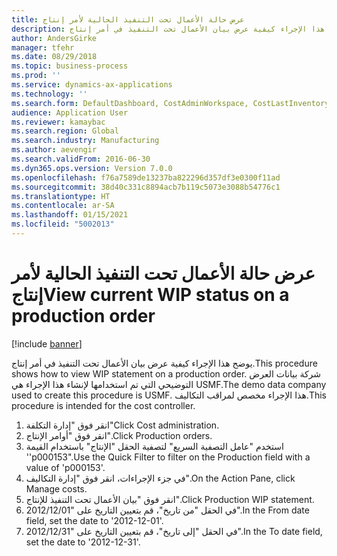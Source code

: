 ```yaml
---
title: عرض حالة الأعمال تحت التنفيذ‬ الحالية لأمر إنتاج
description: يوضح هذا الإجراء كيفية عرض بيان الأعمال تحت التنفيذ في أمر إنتاج.
author: AndersGirke
manager: tfehr
ms.date: 08/29/2018
ms.topic: business-process
ms.prod: ''
ms.service: dynamics-ax-applications
ms.technology: ''
ms.search.form: DefaultDashboard, CostAdminWorkspace, CostLastInventoryCloseCard, CostLastBackflushCostingCard, CostStatementCacheCard, CostReleasedProductsMissingCostingDataFormPart, CostCalculationPeriodTopVariancesChartFormPart, ProdTable, CostStatement
audience: Application User
ms.reviewer: kamaybac
ms.search.region: Global
ms.search.industry: Manufacturing
ms.author: aevengir
ms.search.validFrom: 2016-06-30
ms.dyn365.ops.version: Version 7.0.0
ms.openlocfilehash: f76a7589de13237ba822296d357df3e0300f11ad
ms.sourcegitcommit: 38d40c331c8894acb7b119c5073e3088b54776c1
ms.translationtype: HT
ms.contentlocale: ar-SA
ms.lasthandoff: 01/15/2021
ms.locfileid: "5002013"
---
```

# <a name="view-current-wip-status-on-a-production-order"></a><span data-ttu-id="edda8-103">عرض حالة الأعمال تحت التنفيذ‬ الحالية لأمر إنتاج</span><span class="sxs-lookup"><span data-stu-id="edda8-103">View current WIP status on a production order</span></span>

[!include [banner](../../includes/banner.md)]

<span data-ttu-id="edda8-104">يوضح هذا الإجراء كيفية عرض بيان الأعمال تحت التنفيذ في أمر إنتاج.</span><span class="sxs-lookup"><span data-stu-id="edda8-104">This procedure shows how to view WIP statement on a production order.</span></span> <span data-ttu-id="edda8-105">شركة بيانات العرض التوضيحي التي تم استخدامها لإنشاء هذا الإجراء هي USMF.</span><span class="sxs-lookup"><span data-stu-id="edda8-105">The demo data company used to create this procedure is USMF.</span></span> <span data-ttu-id="edda8-106">هذا الإجراء مخصص لمراقب التكاليف‬.</span><span class="sxs-lookup"><span data-stu-id="edda8-106">This procedure is intended for the cost controller.</span></span>

1. <span data-ttu-id="edda8-107">انقر فوق "إدارة التكلفة"</span><span class="sxs-lookup"><span data-stu-id="edda8-107">Click Cost administration.</span></span>
2. <span data-ttu-id="edda8-108">انقر فوق "أوامر الإنتاج".</span><span class="sxs-lookup"><span data-stu-id="edda8-108">Click Production orders.</span></span>
3. <span data-ttu-id="edda8-109">استخدم "عامل التصفية السريع" لتصفية الحقل "الإنتاج" باستخدام القيمة ''p000153".</span><span class="sxs-lookup"><span data-stu-id="edda8-109">Use the Quick Filter to filter on the Production field with a value of 'p000153'.</span></span>
4. <span data-ttu-id="edda8-110">في جزء الإجراءات، انقر فوق "إدارة التكاليف‬".</span><span class="sxs-lookup"><span data-stu-id="edda8-110">On the Action Pane, click Manage costs.</span></span>
5. <span data-ttu-id="edda8-111">انقر فوق "بيان الأعمال تحت التنفيذ للإنتاج".</span><span class="sxs-lookup"><span data-stu-id="edda8-111">Click Production WIP statement.</span></span>
6. <span data-ttu-id="edda8-112">في الحقل "من تاريخ"، قم بتعيين التاريخ على "2012/12/01".</span><span class="sxs-lookup"><span data-stu-id="edda8-112">In the From date field, set the date to '2012-12-01'.</span></span>
7. <span data-ttu-id="edda8-113">في الحقل "إلى تاريخ"، قم بتعيين التاريخ على "2012/12/31".</span><span class="sxs-lookup"><span data-stu-id="edda8-113">In the To date field, set the date to '2012-12-31'.</span></span>

